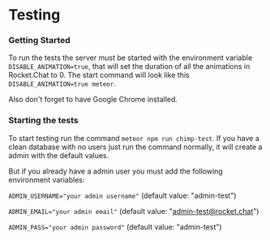 # Testing

### Getting Started
To run the tests the server must be started with the environment variable `DISABLE_ANIMATION=true`, that will set the duration of all the animations in Rocket.Chat to 0. The start command will look like this `DISABLE_ANIMATION=true meteor`.

Also don't forget to have Google Chrome installed.

### Starting the tests
To start testing run the command `meteor npm run chimp-test`.
If you have a clean database with no users just run the command normally, it will create a admin with the default values.

But if you already have a admin user you must add the following environment variables:

`ADMIN_USERNAME="your admin username"` (default value: "admin-test")

`ADMIN_EMAIL="your admin email"` (default value: "admin-test@rocket.chat")

`ADMIN_PASS="your admin password"` (default value: "admin-test")